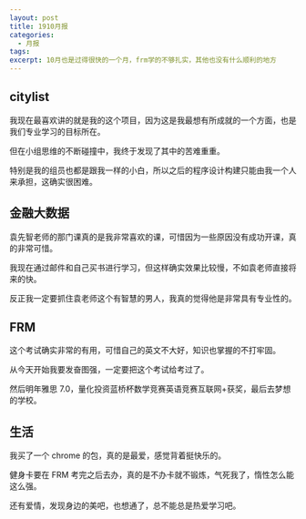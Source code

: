 ```yaml
---
layout: post
title: 1910月报
categories: 
  - 月报
tags:
excerpt: 10月也是过得很快的一个月，frm学的不够扎实，其他也没有什么顺利的地方
---
```


## citylist

我现在最喜欢讲的就是我的这个项目，因为这是我最想有所成就的一个方面，也是我们专业学习的目标所在。

但在小组思维的不断碰撞中，我终于发现了其中的苦难重重。

特别是我的组员也都是跟我一样的小白，所以之后的程序设计构建只能由我一个人来承担，这确实很困难。

## 金融大数据

袁先智老师的那门课真的是我非常喜欢的课，可惜因为一些原因没有成功开课，真的非常可惜。

我现在通过邮件和自己买书进行学习，但这样确实效果比较慢，不如袁老师直接将来的快。

反正我一定要抓住袁老师这个有智慧的男人，我真的觉得他是非常具有专业性的。

## FRM

这个考试确实非常的有用，可惜自己的英文不大好，知识也掌握的不打牢固。

从今天开始我要发奋图强，一定要把这个考试给考过了。

然后明年雅思 7.0，量化投资蓝桥杯数学竞赛英语竞赛互联网+获奖，最后去梦想的学校。

## 生活

我买了一个 chrome 的包，真的是最爱，感觉背着挺快乐的。

健身卡要在 FRM 考完之后去办，真的是不办卡就不锻炼，气死我了，惰性怎么能这么强。

还有爱情，发现身边的美吧，也想通了，总不能总是热爱学习吧。